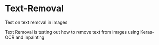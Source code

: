 # Text-Removal
Test on text removal in images

Text Removal is testing out how to remove text from images using Keras-OCR and inpainting


